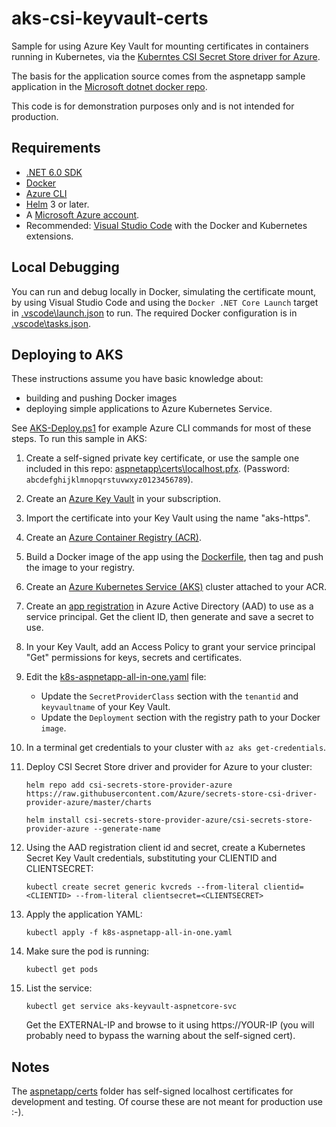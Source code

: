 # aks-csi-keyvault-certs

Sample for using Azure Key Vault for mounting certificates in containers running
in Kubernetes, via the
[Kuberntes CSI Secret Store driver for Azure](https://github.com/Azure/secrets-store-csi-driver-provider-azure).

The basis for the application source comes from the aspnetapp sample application in the
[Microsoft dotnet docker repo](https://github.com/dotnet/dotnet-docker).

This code is for demonstration purposes only and is not intended for production.

## Requirements

- [.NET 6.0 SDK](https://dotnet.microsoft.com/download/dotnet/6.0)
- [Docker](https://www.docker.com/products/docker-desktop)
- [Azure CLI](https://docs.microsoft.com/en-us/cli/azure/install-azure-cli?view=azure-cli-latest)
- [Helm](https://helm.sh) 3 or later.
- A [Microsoft Azure account](https://azure.microsoft.com/en-us/free/).
- Recommended: [Visual Studio Code](https://code.visualstudio.com/)
  with the Docker and Kubernetes extensions.

## Local Debugging

You can run and debug locally in Docker, simulating the certificate mount, by using
Visual Studio Code and using the `Docker .NET Core Launch` target in
[.vscode\launch.json](.vscode\launch.json) to run. The required Docker configuration
is in [.vscode\tasks.json](.vscode\tasks.json).

## Deploying to AKS

These instructions assume you have basic knowledge about:

- building and pushing Docker images
- deploying simple applications to Azure Kubernetes Service.

See [AKS-Deploy.ps1](AKS-Deploy.ps1) for example Azure CLI commands
for most of these steps. To run this sample in AKS:

1. Create a self-signed private key certificate, or use the sample one included in this repo:
   [aspnetapp\certs\localhost.pfx](aspnetapp\certs\localhost.pfx).
   (Password: `abcdefghijklmnopqrstuvwxyz0123456789`).

2. Create an [Azure Key Vault](https://azure.microsoft.com/en-us/services/key-vault/)
   in your subscription.

3. Import the certificate into your Key Vault using the name "aks-https".

4. Create an [Azure Container Registry (ACR)](https://azure.microsoft.com/en-us/services/container-registry/).

5. Build a Docker image of the app using the [Dockerfile](Dockerfile),
   then tag and push the image to your registry.

6. Create an [Azure Kubernetes Service (AKS)](https://azure.microsoft.com/en-us/services/kubernetes-service/)
   cluster attached to your ACR.

7. Create an [app registration](https://docs.microsoft.com/en-us/azure/active-directory/develop/quickstart-register-app)
   in Azure Active Directory (AAD) to use as a service principal. Get the client ID,
   then generate and save a secret to use.

8. In your Key Vault, add an Access Policy to grant your service principal "Get"
   permissions for keys, secrets and certificates.

9. Edit the [k8s-aspnetapp-all-in-one.yaml](k8s-aspnetapp-all-in-one.yaml) file:
   - Update the `SecretProviderClass` section with the `tenantid` and `keyvaultname` of your Key Vault.
   - Update the `Deployment` section with the registry path to your Docker `image`.

10. In a terminal get credentials to your cluster with `az aks get-credentials`.

11. Deploy CSI Secret Store driver and provider for Azure to your cluster:

    `helm repo add csi-secrets-store-provider-azure https://raw.githubusercontent.com/Azure/secrets-store-csi-driver-provider-azure/master/charts`

    `helm install csi-secrets-store-provider-azure/csi-secrets-store-provider-azure --generate-name`


12. Using the AAD registration client id and secret, create a Kubernetes Secret Key Vault credentials, substituting your CLIENTID and CLIENTSECRET:

    `kubectl create secret generic kvcreds --from-literal clientid=<CLIENTID> --from-literal clientsecret=<CLIENTSECRET>`

13. Apply the application YAML:

    `kubectl apply -f k8s-aspnetapp-all-in-one.yaml`

14. Make sure the pod is running:

    `kubectl get pods`

15. List the service:

    `kubectl get service aks-keyvault-aspnetcore-svc`

    Get the EXTERNAL-IP and browse to it using https://YOUR-IP
    (you will probably need to bypass the warning about the self-signed cert).

## Notes

The [aspnetapp/certs](aspnetapp/certs) folder has self-signed localhost certificates for
development and testing. Of course these are not meant for production use :-).

